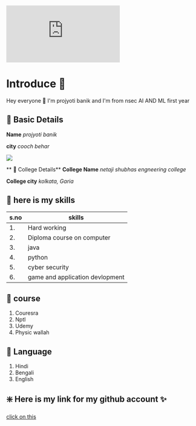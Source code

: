 
![click on this link](https://github.com/b345642/Projyoti-Banik/edit/main/README.md)


# Introduce 🚀 
Hey everyone 👋 I'm projyoti banik and I'm from nsec AI AND ML first year

## 🔷 Basic Details
**Name** *projyoti banik*

**city** *cooch behar*

<img src="https://img.icons8.com/bubbles/100/000000/kolkata.png"/>

** 🔷 College Details**
**College Name** *netaji shubhas engneering college*

**College city** *kolkata, Garia*

## 🔷 here is my skills
|s.no|skills|
|---|---|
|1.|Hard working|
|2.|Diploma course on computer|
|3.|java|
|4.|python|
|5.|cyber security|
|6.|game and application devlopment|

## 🔷 course
1. Couresra
2. Nptl
3. Udemy
4. Physic wallah

## 🔷 Language
1. Hindi
2. Bengali
3. English


## ❇️ Here is my link for my github account ✨
[click on this](https://github.com/b345642/TEXT-/edit/main/README.md)
